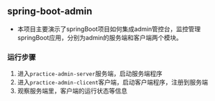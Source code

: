 ## spring-boot-admin 
- 本项目主要演示了springBoot项目如何集成admin管控台，监控管理springBoot应用，分别为admin的服务端和客户端两个模块。
### 运行步骤
1. 进入`practice-admin-server`服务端，启动服务端程序
2. 进入`practice-admin-clicent`客户端，启动客户端程序，注册到服务端
3. 观察服务端里，客户端的运行状态等信息
